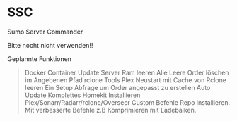 # SSC
Sumo Server Commander


Bitte nocht nicht verwenden!!

Geplannte Funktionen
> Docker Container Update
> Server Ram leeren
> Alle Leere Order löschen im Angebenen Pfad
> rclone Tools
> Plex Neustart mit Cache von Rclone leeren 
> Ein Setup Abfrage um Order angepasst zu erstellen
> Auto Update
> Komplettes Homekit Installieren Plex/Sonarr/Radarr/rclone/Overseer
> Custom Befehle Repo installieren. Mit verbesserte Befehle z.B Komprimieren mit Ladebalken. 
